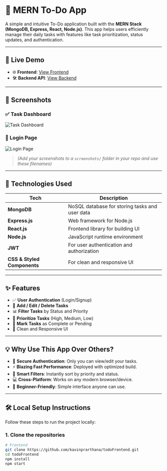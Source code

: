 # 📝 MERN To-Do App

A simple and intuitive To-Do application built with the **MERN Stack (MongoDB, Express, React, Node.js)**. This app helps users efficiently manage their daily tasks with features like task prioritization, status updates, and authentication.

---

## 🚀 Live Demo

- 🌐 **Frontend**: [View Frontend](https://todofrontend-82sh.onrender.com)
- 🛠️ **Backend API**: [View Backend](https://todobackend-1-gf60.onrender.com)

---

## 📸 Screenshots

### ✅ Task Dashboard  
![Task Dashboard](./screenshots/dashboard.png)

### 🔐 Login Page  
![Login Page](./screenshots/login.png)

> *(Add your screenshots to a `screenshots/` folder in your repo and use these filenames)*

---

## 🧰 Technologies Used

| Tech | Description |
|------|-------------|
| **MongoDB** | NoSQL database for storing tasks and user data |
| **Express.js** | Web framework for Node.js |
| **React.js** | Frontend library for building UI |
| **Node.js** | JavaScript runtime environment |
| **JWT** | For user authentication and authorization |
| **CSS & Styled Components** | For clean and responsive UI |

---

## ✨ Features

- ✅ **User Authentication** (Login/Signup)
- 📝 **Add / Edit / Delete Tasks**
- 📊 **Filter Tasks** by Status and Priority
- 🎯 **Prioritize Tasks** (High, Medium, Low)
- 📌 **Mark Tasks** as Complete or Pending
- 🎨 Clean and Responsive UI

---

## 💡 Why Use This App Over Others?

- 🔐 **Secure Authentication**: Only you can view/edit your tasks.
- ⚡ **Blazing Fast Performance**: Deployed with optimized build.
- 🧠 **Smart Filters**: Instantly sort by priority and status.
- 💻 **Cross-Platform**: Works on any modern browser/device.
- 👶 **Beginner-Friendly**: Simple interface anyone can use.

---

## 🛠️ Local Setup Instructions

Follow these steps to run the project locally:

### 1. Clone the repositories

```bash
# Frontend
git clone https://github.com/kavinprarthana/todoFrontend.git
cd todoFrontend
npm install
npm start
